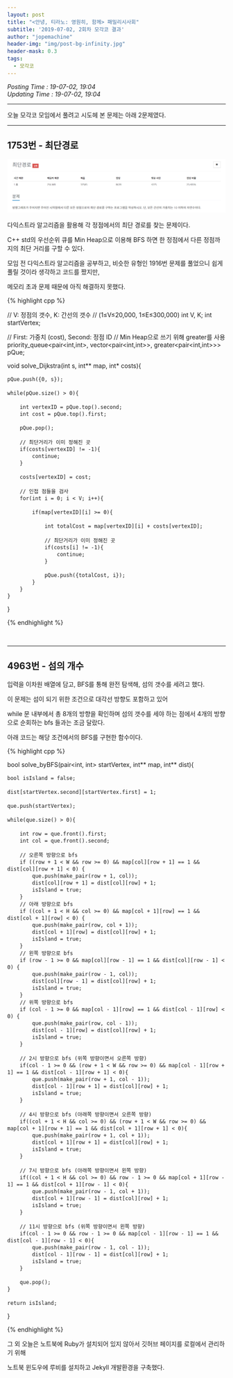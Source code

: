 ```yaml
---
layout: post
title: "<안녕, 티라노: 영원히, 함께> 패밀리시사회"
subtitle: '2019-07-02, 2회차 모각코 결과'
author: "jopemachine"
header-img: "img/post-bg-infinity.jpg"
header-mask: 0.3
tags:
  - 모각코
---
```


<i>Posting Time : 19-07-02, 19:04</i><br>
<i>Updating Time : 19-07-02, 19:04</i><br>

---

오늘 모각코 모임에서 풀려고 시도헤 본 문제는 아래 2문제였다.

<hr>

<h2>1753번 - 최단경로</h2>

![](/img/posts/2019-07-02-Mogacko02_Result/ScreenClip01.png)

다익스트라 알고리즘을 활용해 각 정점에서의 최단 경로를 찾는 문제이다.

C++ std의 우선순위 큐를 Min Heap으로 이용해 BFS 하면 한 정점에서 다른 정점까지의 최단 거리를 구할 수 있다.

모임 전 다익스트라 알고리즘을 공부하고, 비슷한 유형인 1916번 문제를 풀었으니 쉽게 풀릴 것이라 생각하고 코드를 짰지만,

메모리 초과 문제 때문에 아직 해결하지 못했다.

{% highlight cpp %}

// V: 정점의 갯수, K: 간선의 갯수
// (1≤V≤20,000, 1≤E≤300,000)
int V, K;
int startVertex;

// First: 가중치 (cost), Second: 정점 ID
// Min Heap으로 쓰기 위해 greater를 사용
priority_queue<pair<int,int>, vector<pair<int,int>>, greater<pair<int,int>>> pQue;

void solve_Dijkstra(int s, int** map, int* costs){

    pQue.push({0, s});

    while(pQue.size() > 0){

        int vertexID = pQue.top().second;
        int cost = pQue.top().first;

        pQue.pop();

        // 최단거리가 이미 정해진 곳
        if(costs[vertexID] != -1){
            continue;
        }

        costs[vertexID] = cost;

        // 인접 점들을 검사
        for(int i = 0; i < V; i++){

            if(map[vertexID][i] >= 0){

                int totalCost = map[vertexID][i] + costs[vertexID];

                // 최단거리가 이미 정해진 곳
                if(costs[i] != -1){
                    continue;
                }

                pQue.push({totalCost, i});
            }
        }
    }
}

{% endhighlight %}

<br>
<hr>

<h2>4963번 - 섬의 개수</h2>

입력을 이차원 배열에 담고, BFS를 통해 완전 탐색해, 섬의 갯수를 세려고 했다. 

이 문제는 섬이 되기 위한 조건으로 대각선 방향도 포함하고 있어

while 문 내부에서 총 8개의 방향을 확인하며 섬의 갯수를 세야 하는 점에서 4개의 방향으로 순회하는 bfs 들과는 조금 달랐다.

아래 코드는 해당 조건에서의 BFS를 구현한 함수이다.

{% highlight cpp %}

bool solve_byBFS(pair<int, int> startVertex, int** map, int** dist){

    bool isIsland = false;

    dist[startVertex.second][startVertex.first] = 1;

    que.push(startVertex);

    while(que.size() > 0){

        int row = que.front().first;
        int col = que.front().second;

        // 오른쪽 방향으로 bfs
        if ((row + 1 < W && row >= 0) && map[col][row + 1] == 1 && dist[col][row + 1] < 0) {
            que.push(make_pair(row + 1, col));
            dist[col][row + 1] = dist[col][row] + 1;
            isIsland = true;
        }
        // 아래 방향으로 bfs
        if ((col + 1 < H && col >= 0) && map[col + 1][row] == 1 && dist[col + 1][row] < 0) {
            que.push(make_pair(row, col + 1));
            dist[col + 1][row] = dist[col][row] + 1;
            isIsland = true;
        }
        // 왼쪽 방향으로 bfs
        if (row - 1 >= 0 && map[col][row - 1] == 1 && dist[col][row - 1] < 0) {
            que.push(make_pair(row - 1, col));
            dist[col][row - 1] = dist[col][row] + 1;
            isIsland = true;
        }
        // 위쪽 방향으로 bfs
        if (col - 1 >= 0 && map[col - 1][row] == 1 && dist[col - 1][row] < 0) {
            que.push(make_pair(row, col - 1));
            dist[col - 1][row] = dist[col][row] + 1;
            isIsland = true;
        }

        // 2시 방향으로 bfs (위쪽 방향이면서 오른쪽 방향)
        if(col - 1 >= 0 && (row + 1 < W && row >= 0) && map[col - 1][row + 1] == 1 && dist[col - 1][row + 1] < 0){
            que.push(make_pair(row + 1, col - 1));
            dist[col - 1][row + 1] = dist[col][row] + 1;
            isIsland = true;
        }

        // 4시 방향으로 bfs (아래쪽 방향이면서 오른쪽 방향)
        if((col + 1 < H && col >= 0) && (row + 1 < W && row >= 0) && map[col + 1][row + 1] == 1 && dist[col + 1][row + 1] < 0){
            que.push(make_pair(row + 1, col + 1));
            dist[col + 1][row + 1] = dist[col][row] + 1;
            isIsland = true;
        }

        // 7시 방향으로 bfs (아래쪽 방향이면서 왼쪽 방향)
        if((col + 1 < H && col >= 0) && row - 1 >= 0 && map[col + 1][row - 1] == 1 && dist[col + 1][row - 1] < 0){
            que.push(make_pair(row - 1, col + 1));
            dist[col + 1][row - 1] = dist[col][row] + 1;
            isIsland = true;
        }

        // 11시 방향으로 bfs (위쪽 방향이면서 왼쪽 방향)
        if(col - 1 >= 0 && row - 1 >= 0 && map[col - 1][row - 1] == 1 && dist[col - 1][row - 1] < 0){
            que.push(make_pair(row - 1, col - 1));
            dist[col - 1][row - 1] = dist[col][row] + 1;
            isIsland = true;
        }

        que.pop();
    }

    return isIsland;
}

{% endhighlight %}

그 외 오늘은 노트북에 Ruby가 설치되어 있지 않아서 깃허브 페이지를 로컬에서 관리하기 위해

노트북 윈도우에 루비를 설치하고 Jekyll 개발환경을 구축했다.
